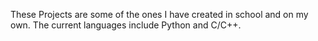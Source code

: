 These Projects are some of the ones I have created in school and on my own. The current languages include Python and C/C++.
